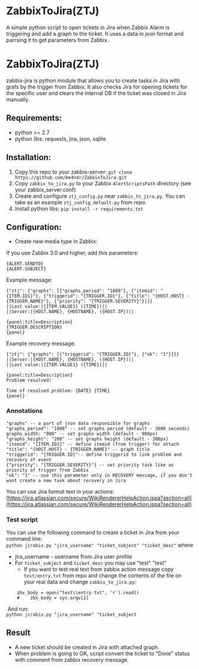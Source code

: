 # ZabbixToJira(ZTJ)
A simple python script to open tickets in Jira when Zabbix Alarm is triggering and add a graph to the ticket. It uses a data in json format
and parrsing it to get parameters from Zabbix.

# ZabbixToJira(ZTJ)
zabbix-jira is python module that allows you to create tasks in Jira with grafs by the trigger from Zabbix. It also checks Jira for opening tickets for the specific user and clears the internal DB if the ticket was closed in Jira manually.

## Requirements: 
* python >= 2.7
* python libs: requests, jira, json, sqlite

## Installation:
1. Copy this repo to your zabbix-server:
`git clone https://github.com/be4ndr/ZabbixToJira.git` 
2. Copy `zabbix_to_jira.py` to your Zabbix `AlertScriptsPath` directory (see your zabbix_server.conf) 
3. Create and configure `ztj_config.py` near `zabbix_to_jira.py`. You can take as an example `ztj_config_default.py` from repo.  
4. Install python libs: `pip install -r requirements.txt`

## Configuration:
* Create new media type in Zabbix:  

If you use Zabbix 3.0 and higher, add this parameters:
```
{ALERT.SENDTO}
{ALERT.SUBJECT}
```
Example message:  
```
{"ztj": {"graphs": [{"graphs_period": "1800"}, {"itemid": "{ITEM.ID1}"}, {"triggerid": "{TRIGGER.ID}"}, {"title": "{HOST.HOST} - {TRIGGER.NAME}"}, {"priority": "{TRIGGER.SEVERITY}"}]}}
||Last value:|{ITEM.VALUE1} ({TIME})||
||Server:|{HOST.NAME}, {HOSTNAME}, ({HOST.IP})||

{panel:title=Description}
{TRIGGER.DESCRIPTION}
{panel}
```
Example recovery message:
```
{"ztj": {"graphs": [{"triggerid": "{TRIGGER.ID}"}, {"ok": "1"}]}}
||Server:|{HOST.NAME}, {HOSTNAME}, ({HOST.IP})||
||Last value:|{ITEM.VALUE1} ({TIME})||

{panel:title=Description}
Problem resolved!

Time of resolved problem: {DATE} {TIME}
{panel}
```

### Annotations
```
"graphs" -- a part of json data responsible for graphs
"graphs_period": "1800" -- set graphs period (default - 3600 seconds)
graphs_width: "900" -- set graphs width (default - 900px)
"graphs_height": "200" -- set graphs height (default - 300px)
"itemid": "{ITEM.ID1}" -- define itemid (from trigger) for attach
"title": "{HOST.HOST} - {TRIGGER.NAME}" -- graph title
"triggerid": "{TRIGGER.ID}"-- define triggerid to link problem and recovery of event
{"priority": "{TRIGGER.SEVERITY}"} -- set priority task like as priority of trigger from Zabbix
"ok": "1" -- use this parameter only in RECOVERY message, if you don't want create a new task about recovery in Jira
```

You can use Jira format text in your actions: [https://jira.atlassian.com/secure/WikiRendererHelpAction.jspa?section=all](https://jira.atlassian.com/secure/WikiRendererHelpAction.jspa?section=all)

### Test script
You can use the following command to create a ticket in Jira from your command line:  
`python jirabix.py "jira_username" "ticket_subject" "ticket_desc"` where
* jira_username - username from Jira user profile 
* For `ticket_subject` and `ticket_desc` you may use "test" "test"
  * If you want to test real text from zabbix action message copy `test/entry.txt` from repo and change the contents of the file on your real data and change `zabbix_to_jira.py`:
```
    zbx_body = open("test\\entry.txt", 'r').read()
    #    zbx_body = sys.argv[2]
```
  And run:  
  `python jirabix.py "jira_username" "ticket_subject`
  
## Result
* A new ticket should be created in Jira with attached graph.
* When problem is going to OK, script convert the ticket to "Done" status with comment from zabbix recovery message.  
